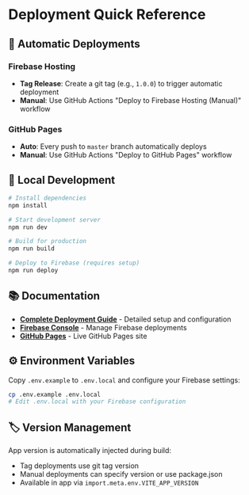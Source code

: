 # Deployment Quick Reference

## 🚀 Automatic Deployments

### Firebase Hosting
- **Tag Release**: Create a git tag (e.g., `1.0.0`) to trigger automatic deployment
- **Manual**: Use GitHub Actions "Deploy to Firebase Hosting (Manual)" workflow

### GitHub Pages
- **Auto**: Every push to `master` branch automatically deploys
- **Manual**: Use GitHub Actions "Deploy to GitHub Pages" workflow

## 🔧 Local Development

```bash
# Install dependencies
npm install

# Start development server
npm run dev

# Build for production
npm run build

# Deploy to Firebase (requires setup)
npm run deploy
```

## 📚 Documentation

- **[Complete Deployment Guide](./DEPLOYMENT.md)** - Detailed setup and configuration
- **[Firebase Console](https://console.firebase.google.com/project/i-c-o-n-s/hosting)** - Manage Firebase deployments
- **[GitHub Pages](https://plugfox.github.io/foxic/)** - Live GitHub Pages site

## ⚙️ Environment Variables

Copy `.env.example` to `.env.local` and configure your Firebase settings:

```bash
cp .env.example .env.local
# Edit .env.local with your Firebase configuration
```

## 🏷️ Version Management

App version is automatically injected during build:
- Tag deployments use git tag version
- Manual deployments can specify version or use package.json
- Available in app via `import.meta.env.VITE_APP_VERSION`